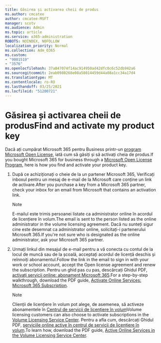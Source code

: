 ```yaml
---
title: Găsirea și activarea cheii de produs
ms.author: cmcatee
author: cmcatee-MSFT
manager: scotv
ms.audience: Admin
ms.topic: article
ms.service: o365-administration
ROBOTS: NOINDEX, NOFOLLOW
localization_priority: Normal
ms.collection: Adm_O365
ms.custom:
- "9001519"
- "3576"
ms.openlocfilehash: 37a847074f14ac914950ad42dfc0c6c52db942a6
ms.sourcegitcommit: 2eab0980268e08a58014459d44a08a1cc34a17d4
ms.translationtype: MT
ms.contentlocale: ro-RO
ms.lasthandoff: 03/25/2021
ms.locfileid: "51200721"
---
```

# <a name="find-and-activate-my-product-key"></a><span data-ttu-id="5afb2-102">Găsirea și activarea cheii de produs</span><span class="sxs-lookup"><span data-stu-id="5afb2-102">Find and activate my product key</span></span>

<span data-ttu-id="5afb2-103">Dacă ați cumpărat Microsoft 365 pentru Business printr-un [program Microsoft Open License](https://go.microsoft.com/fwlink/p/?LinkID=613298), iată cum să găsiți și să activați cheia de produs.</span><span class="sxs-lookup"><span data-stu-id="5afb2-103">If you bought Microsoft 365 for business through a [Microsoft Open License Program](https://go.microsoft.com/fwlink/p/?LinkID=613298), here is how you find and activate your product key.</span></span>

1. <span data-ttu-id="5afb2-104">După ce achiziționați o cheie de la un partener Microsoft 365, Verificați inboxul pentru un mesaj de e-mail de la Microsoft care conține un link de activare.</span><span class="sxs-lookup"><span data-stu-id="5afb2-104">After you purchase a key from a Microsoft 365 partner, check your inbox for an email from Microsoft that contains an activation link.</span></span>

    > [!NOTE]
    > <span data-ttu-id="5afb2-105">E-mailul este trimis persoanei listate ca administrator online în acordul de licențiere în volum.</span><span class="sxs-lookup"><span data-stu-id="5afb2-105">The email is sent to the person listed as the online administrator in the volume licensing agreement.</span></span> <span data-ttu-id="5afb2-106">Dacă nu sunteți sigur cine este desemnat ca administrator online, solicitați-i partenerului Microsoft 365.</span><span class="sxs-lookup"><span data-stu-id="5afb2-106">If you're not sure who is designated as the online administrator, ask your Microsoft 365 partner.</span></span>
1. <span data-ttu-id="5afb2-107">Urmați linkul din mesajul de e-mail pentru a vă conecta cu contul de la locul de muncă sau de la școală, acceptați acordul de licență deschis și reînnoiți abonamentul.</span><span class="sxs-lookup"><span data-stu-id="5afb2-107">Follow the link in the email to sign in with your work or school account, accept the Open license agreement and renew the subscription.</span></span> <span data-ttu-id="5afb2-108">Pentru un ghid pas cu pas, descărcați Ghidul PDF, [activați servicii online: abonament Microsoft 365](https://go.microsoft.com/fwlink/p/?LinkId=618100).</span><span class="sxs-lookup"><span data-stu-id="5afb2-108">For a step-by-step walkthrough, download the PDF guide, [Activate Online Services: Microsoft 365 Subscription](https://go.microsoft.com/fwlink/p/?LinkId=618100).</span></span>

    > [!NOTE]
    > <span data-ttu-id="5afb2-109">Clienții de licențiere în volum pot alege, de asemenea, să activeze abonamentele în [Centrul de servicii de licențiere în volum](https://go.microsoft.com/fwlink/p/?LinkID=282016)</span><span class="sxs-lookup"><span data-stu-id="5afb2-109">Volume licensing customers can also choose to activate subscriptions in the [Volume Licensing Service Center](https://go.microsoft.com/fwlink/p/?LinkID=282016).</span></span> <span data-ttu-id="5afb2-110">Pentru a afla cum, descărcați Ghidul PDF, [serviciile online active în centrul de servicii de licențiere în volum](https://go.microsoft.com/fwlink/p/?LinkId=618096).</span><span class="sxs-lookup"><span data-stu-id="5afb2-110">To learn how, download the PDF guide, [Active Online Services in the Volume Licensing Service Center](https://go.microsoft.com/fwlink/p/?LinkId=618096).</span></span>